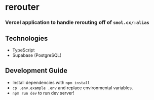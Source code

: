 # rerouter

### Vercel application to handle rerouting off of `smol.cx/:alias`

## Technologies

- TypeScript
- Supabase (PostgreSQL)

## Development Guide

- Install dependencies with `npm install`
- `cp .env.example .env` and replace environmental variables.
- `npm run dev` to run dev server!
